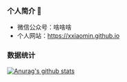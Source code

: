 ### 个人简介 👋
- 微信公众号：啥啥啥
- 个人网站：https://xxiaomin.github.io
### 数据统计 
[![Anurag's github stats](https://github-readme-stats.vercel.app/api?username=pythonsir)](https://github.com/pythonsir/github-readme-stats)


